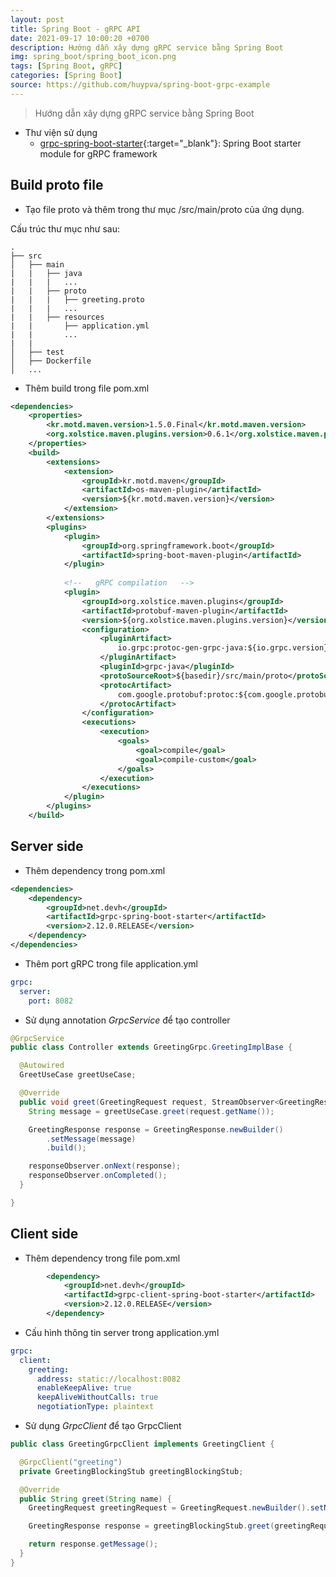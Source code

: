 ```yaml
---
layout: post
title: Spring Boot - gRPC API
date: 2021-09-17 10:00:20 +0700
description: Hướng dẫn xây dựng gRPC service bằng Spring Boot
img: spring_boot/spring_boot_icon.png
tags: [Spring Boot, gRPC]
categories: [Spring Boot]
source: https://github.com/huypva/spring-boot-grpc-example
---
```


> Hướng dẫn xây dựng gRPC service bằng Spring Boot

- Thư viện sử dụng
  - [grpc-spring-boot-starter](https://github.com/yidongnan/grpc-spring-boot-starter){:target="_blank"}:  Spring Boot starter module for gRPC framework

## Build proto file 
- Tạo file proto và thêm trong thư mục /src/main/proto của ứng dụng.

Cấu trúc thư mục như sau:

```
.
├── src
│   ├── main
|   |   ├── java
|   |   |   ...
|   |   ├── proto
|   |   |   ├── greeting.proto
|   |   |   ...
|   |   ├── resources
|   |       ├── application.yml
|   |       ...
|   |
│   ├── test
│   ├── Dockerfile
│   ...
```

- Thêm build trong file pom.xml

```xml
<dependencies>
    <properties>
        <kr.motd.maven.version>1.5.0.Final</kr.motd.maven.version>
        <org.xolstice.maven.plugins.version>0.6.1</org.xolstice.maven.plugins.version>
    </properties>
    <build>
        <extensions>
            <extension>
                <groupId>kr.motd.maven</groupId>
                <artifactId>os-maven-plugin</artifactId>
                <version>${kr.motd.maven.version}</version>
            </extension>
        </extensions>
        <plugins>
            <plugin>
                <groupId>org.springframework.boot</groupId>
                <artifactId>spring-boot-maven-plugin</artifactId>
            </plugin>
    
            <!--   gRPC compilation   -->
            <plugin>
                <groupId>org.xolstice.maven.plugins</groupId>
                <artifactId>protobuf-maven-plugin</artifactId>
                <version>${org.xolstice.maven.plugins.version}</version>
                <configuration>
                    <pluginArtifact>
                        io.grpc:protoc-gen-grpc-java:${io.grpc.version}:exe:${os.detected.classifier}
                    </pluginArtifact>
                    <pluginId>grpc-java</pluginId>
                    <protoSourceRoot>${basedir}/src/main/proto</protoSourceRoot>
                    <protocArtifact>
                        com.google.protobuf:protoc:${com.google.protobuf.version}:exe:${os.detected.classifier}
                    </protocArtifact>
                </configuration>
                <executions>
                    <execution>
                        <goals>
                            <goal>compile</goal>
                            <goal>compile-custom</goal>
                        </goals>
                    </execution>
                </executions>
            </plugin>
        </plugins>
    </build>
```

## Server side

- Thêm dependency trong pom.xml

```xml
<dependencies>
    <dependency>
        <groupId>net.devh</groupId>
        <artifactId>grpc-spring-boot-starter</artifactId>
        <version>2.12.0.RELEASE</version>
    </dependency>
</dependencies>
``` 

- Thêm port gRPC trong file application.yml

```yml
grpc:
  server:
    port: 8082
```

- Sử dụng annotation *GrpcService* để tạo controller

```java
@GrpcService
public class Controller extends GreetingGrpc.GreetingImplBase {

  @Autowired
  GreetUseCase greetUseCase;

  @Override
  public void greet(GreetingRequest request, StreamObserver<GreetingResponse> responseObserver) {
    String message = greetUseCase.greet(request.getName());

    GreetingResponse response = GreetingResponse.newBuilder()
        .setMessage(message)
        .build();

    responseObserver.onNext(response);
    responseObserver.onCompleted();
  }

}
```

## Client side

- Thêm dependency trong file pom.xml

```xml
		<dependency>
			<groupId>net.devh</groupId>
			<artifactId>grpc-client-spring-boot-starter</artifactId>
			<version>2.12.0.RELEASE</version>
		</dependency>
```

- Cấu hình thông tin server trong application.yml

```yml
grpc:
  client:
    greeting:
      address: static://localhost:8082
      enableKeepAlive: true
      keepAliveWithoutCalls: true
      negotiationType: plaintext
```

- Sử dụng *GrpcClient* để tạo GrpcClient

```java
public class GreetingGrpcClient implements GreetingClient {

  @GrpcClient("greeting")
  private GreetingBlockingStub greetingBlockingStub;

  @Override
  public String greet(String name) {
    GreetingRequest greetingRequest = GreetingRequest.newBuilder().setName(name).build();

    GreetingResponse response = greetingBlockingStub.greet(greetingRequest);

    return response.getMessage();
  }
}
```